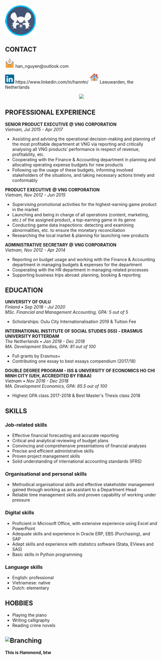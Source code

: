 <p align="left"> <img src="Hammond Icon.png"/>
</p>

## CONTACT  
<p valign="middle"> <img width="30" src="mail-142.png"/> han_nguyen@outlook.com 
<p valign="middle"> <img width="30" src="linkedin-logo-2430.png"/> https://www.linkedin.com/in/hanntn/
<img width="30" style="margin-bottom:5px" src="iconfinder_house_299061.png"/> Leeuwarden, the Netherlands
  

<p align="center">  <img width="200" src="https://media-exp1.licdn.com/dms/image/C4E03AQFDNsngv24NZA/profile-displayphoto-shrink_800_800/0/1605970575447?e=1623283200&v=beta&t=IsfgyV_2IsbXCOs0AX18Z3OGWsB997xy4edhD_Gj36c"/>
</p>  
                                     

## PROFESSIONAL EXPERIENCE  
**SENIOR PRODUCT EXECUTIVE @ VNG CORPORATION**  
_Vietnam, Jul 2015 - Apr 2017_
- Assisting and advising the operational decision-making and planning of the most profitable department at VNG via reporting and critically analysing all VNG products’ performance in respect of revenue, profitability, etc.
- Cooperating with the Finance & Accounting department in planning and allocating operating expense budgets for new products 
-	Following up the usage of these budgets, informing involved stakeholders of the situations, and taking necessary actions timely and conformably

**PRODUCT EXECUTIVE @ VNG CORPORATION**  
_Vietnam, Nov 2012 - Jun 2015_  
-	Supervising promotional activities for the highest-earning game product in the market
-	Launching and being in charge of all operations (content, marketing, etc.) of the assigned product, a top-earning game in its genre
-	Conducting game data inspections: detecting and examining abnormalities, etc. to ensure the monetary reconciliation
-	Researching the local market & planning for launching new products

**ADMINISTRATIVE SECRETARY @ VNG CORPORATION**  
_Vietnam, Nov 2012 - Apr 2014_
-	Reporting on budget usage and working with the Finance & Accounting department in managing budgets & expenses for the department
-	Cooperating with the HR department in managing related processes
-	Supporting business trips abroad: planning, booking & reporting


## EDUCATION
**UNIVERSITY OF OULU**    
_Finland • Sep 2018 - Jul 2020_      
_MSc. Financial and Management Accounting, GPA: 5 out of 5_  
-	Scholarships: Oulu City Internationalisation 2019 & Tuition Fee

**INTERNATIONAL INSTITUTE OF SOCIAL STUDIES (ISS) - ERASMUS UNIVERSITY ROTTERDAM**  
_The Netherlands • Jan 2018 - Dec 2018_  
_MA. Development Studies, GPA: 81 out of 100_
-	Full grants by Erasmus+
-	Contributing one essay to best essays compendium (2017/18)

**DOUBLE DEGREE PROGRAM - ISS & UNIVERSITY OF ECONOMICS HO CHI MINH CITY (UEH, ACCREDITED BY FIBAA)**   
_Vietnam • Nov 2016 - Dec 2018_  
_MA. Development Economics, GPA: 85.5 out of 100_
-	Highest GPA class 2017-2018 & Best Master's Thesis class 2018


## SKILLS
### **Job-related skills**
-	Effective financial forecasting and accurate reporting
-	Critical and analytical reviewing of budget plans
-	Convincing and comprehensive presentations of financial analyses
-	Precise and efficient administrative skills
-	Proven project management skills
-	Solid understanding of international accounting standards (IFRS)

### **Organisational and personal skills**
-	Methodical organisational skills and effective stakeholder management gained through working as an assistant to a Department Head
-	Reliable time management skills and proven capability of working under pressure

### **Digital skills**
-	Proficient in Microsoft Office, with extensive experience using Excel and PowerPoint
-	Adequate skills and experience in Oracle ERP, EBS (Purchasing), and SAP
-	Adept skills and experience with statistics software (Stata, EViews and SAS)
-	Basic skills in Python programming

### **Language skills**
-	English: professional
-	Vietnamese: native 
-	Dutch: elementary


## HOBBIES
-	Playing the piano      
-	Writing calligraphy
- Reading crime novels


## ![Branching](https://images.blz-contentstack.com/v3/assets/blt2477dcaf4ebd440c/blt343cd4d768ced9c2/5cf15ded425980470abcaabd/wrecking-ball-screenshot-003.jpg?auto=webp)
**This is Hammond, btw**
